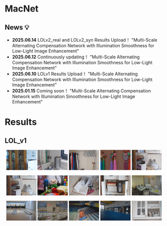 # MacNet
## News 💡
- **2025.06.14** LOLv2_real and LOLv2_syn Results Upload！
"Multi-Scale Alternating Compensation Network with Illumination Smoothness for Low-Light Image Enhancement"
- **2025.06.12** Continuously updating！
"Multi-Scale Alternating Compensation Network with Illumination Smoothness for Low-Light Image Enhancement"
- **2025.06.10** LOLv1 Results Upload！
"Multi-Scale Alternating Compensation Network with Illumination Smoothness for Low-Light Image Enhancement"
- **2025.01.15** Coming soon！
"Multi-Scale Alternating Compensation Network with Illumination Smoothness for Low-Light Image Enhancement"
# Results

## LOL_v1

<p align="center">
  <img src="LOLv1_result/1.png" width="19%" />
  <img src="LOLv1_result/111.png" width="19%" />
  <img src="LOLv1_result/146.png" width="19%" />
  <img src="LOLv1_result/179.png" width="19%" />
  <img src="LOLv1_result/22.png" width="19%" />
</p>
<p align="center">
  <img src="LOLv1_result/23.png" width="19%" />
  <img src="LOLv1_result/493.png" width="19%" />
  <img src="LOLv1_result/547.png" width="19%" />
  <img src="LOLv1_result/55.png" width="19%" />
  <img src="LOLv1_result/665.png" width="19%" />
</p>
<p align="center">
  <img src="LOLv1_result/669.png" width="19%" />
  <img src="LOLv1_result/748.png" width="19%" />
  <img src="LOLv1_result/778.png" width="19%" />
  <img src="LOLv1_result/780.png" width="19%" />
  <img src="LOLv1_result/79.png" width="19%" />
</p>
